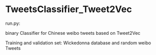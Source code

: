 # TweetsClassifier_Tweet2Vec

run.py:

binary Classifier for Chinese weibo tweets based on Tweet2Vec

Training and validation set: Wickedonna database and random weibo Tweets
